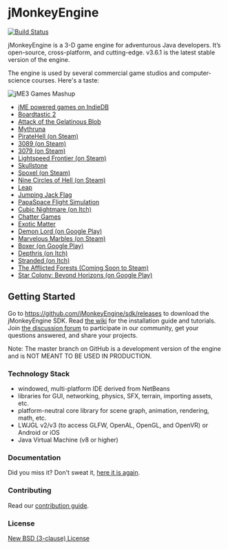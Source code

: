 jMonkeyEngine
=============

[![Build Status](https://github.com/jMonkeyEngine/jmonkeyengine/workflows/Build%20jMonkeyEngine/badge.svg)](https://github.com/jMonkeyEngine/jmonkeyengine/actions)

jMonkeyEngine is a 3-D game engine for adventurous Java developers. It’s open-source, cross-platform, and cutting-edge.
v3.6.1 is the latest stable version of the engine.

The engine is used by several commercial game studios and computer-science courses. Here's a taste:

![jME3 Games Mashup](https://i.imgur.com/nF8WOW6.jpg)

 - [jME powered games on IndieDB](http://www.indiedb.com/engines/jmonkeyengine/games)
 - [Boardtastic 2](https://boardtastic-2.fileplanet.com/apk)
 - [Attack of the Gelatinous Blob](https://attack-gelatinous-blob.softwareandgames.com/)
 - [Mythruna](http://mythruna.com/)
 - [PirateHell (on Steam)](https://store.steampowered.com/app/321080/Pirate_Hell/)
 - [3089 (on Steam)](http://store.steampowered.com/app/263360/)
 - [3079 (on Steam)](http://store.steampowered.com/app/259620/)
 - [Lightspeed Frontier (on Steam)](https://store.steampowered.com/app/548650/Lightspeed_Frontier/)
 - [Skullstone](http://www.skullstonegame.com/)
 - [Spoxel (on Steam)](https://store.steampowered.com/app/746880/Spoxel/)
 - [Nine Circles of Hell (on Steam)](https://store.steampowered.com/app/1200600/Nine_Circles_of_Hell/)
 - [Leap](https://gamejolt.com/games/leap/313308)
 - [Jumping Jack Flag](http://timealias.bplaced.net/jack/)
 - [PapaSpace Flight Simulation](https://www.papaspace.at/)
 - [Cubic Nightmare (on Itch)](https://jaredbgreat.itch.io/cubic-nightmare)
 - [Chatter Games](https://chatter-games.com)
 - [Exotic Matter](https://exoticmatter.io)
 - [Demon Lord (on Google Play)](https://play.google.com/store/apps/details?id=com.dreiInitiative.demonLord&pli=1)
 - [Marvelous Marbles (on Steam)](https://store.steampowered.com/app/2244540/Marvelous_Marbles/)
 - [Boxer (on Google Play)](https://play.google.com/store/apps/details?id=com.tharg.boxer)
 - [Depthris (on Itch)](https://codewalker.itch.io/depthris)
 - [Stranded (on Itch)](https://tgiant.itch.io/stranded)
 - [The Afflicted Forests (Coming Soon to Steam)](https://www.indiedb.com/games/the-afflicted-forests)
 - [Star Colony: Beyond Horizons (on Google Play)](https://play.google.com/store/apps/details?id=game.colony.ColonyBuilder)

## Getting Started

Go to https://github.com/jMonkeyEngine/sdk/releases to download the jMonkeyEngine SDK.
Read [the wiki](https://jmonkeyengine.github.io/wiki) for the installation guide and tutorials.
Join [the discussion forum](http://hub.jmonkeyengine.org/) to participate in our community,
get your questions answered, and share your projects.

Note: The master branch on GitHub is a development version of the engine and is NOT MEANT TO BE USED IN PRODUCTION.

### Technology Stack

 - windowed, multi-platform IDE derived from NetBeans
 - libraries for GUI, networking, physics, SFX, terrain, importing assets, etc.
 - platform-neutral core library for scene graph, animation, rendering, math, etc.
 - LWJGL v2/v3 (to access GLFW, OpenAL, OpenGL, and OpenVR) or Android or iOS
 - Java Virtual Machine (v8 or higher)

### Documentation

Did you miss it? Don't sweat it, [here it is again](https://jmonkeyengine.github.io/wiki).

### Contributing

Read our [contribution guide](https://github.com/jMonkeyEngine/jmonkeyengine/blob/master/CONTRIBUTING.md).

### License

[New BSD (3-clause) License](https://github.com/jMonkeyEngine/jmonkeyengine/blob/master/LICENSE.md)

